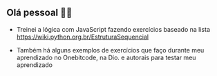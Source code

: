 ## Olá pessoal 👦🏻

* Treinei a lógica com JavaScript fazendo exercícios baseado na lista  https://wiki.python.org.br/EstruturaSequencial

* Também há alguns exemplos de exercícios que faço durante meu aprendizado no Onebitcode, na Dio. e autorais para testar meu aprendizado 




